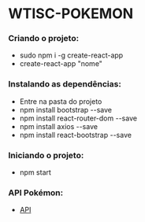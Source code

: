# WTISC-POKEMON

<h3>Criando o projeto:</h3>
<ul>
<li> sudo npm i -g create-react-app </li>
<li> create-react-app "nome" </li>
</ul>

<h3>Instalando as dependências:</h3>
<ul>
<li>Entre na pasta do projeto</li>
<li>npm install bootstrap --save</li>
<li>npm install react-router-dom --save</li>
<li>npm install axios --save</li>
<li>npm install react-bootstrap --save</li>
</ul>

<h3>Iniciando o projeto:</h3>
<ul>
<li>npm start</li>
</ul>

<h3>API Pokémon:</h3>
<ul>
<li><a href="https://pokeapi.co/api/v2/pokemon" target="_blank" rel="noopener noreferrer">API</a></li>
</ul>

